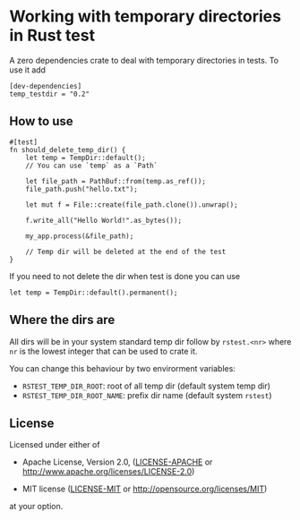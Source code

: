 # Working with temporary directories in Rust test

A zero dependencies crate to deal with temporary directories in tests.
To use it add

```
[dev-dependencies]
temp_testdir = "0.2"
```

## How to use

```
#[test]
fn should_delete_temp_dir() {
    let temp = TempDir::default();
    // You can use `temp` as a `Path`

    let file_path = PathBuf::from(temp.as_ref());
    file_path.push("hello.txt");

    let mut f = File::create(file_path.clone()).unwrap();

    f.write_all("Hello World!".as_bytes());

    my_app.process(&file_path);

    // Temp dir will be deleted at the end of the test
}
```

If you need to not delete the dir when test is done you can use

```
let temp = TempDir::default().permanent();
```

## Where the dirs are

All dirs will be in your system standard temp dir follow by
`rstest.<nr>` where `nr` is the lowest integer that can be
used to crate it.

You can change this behaviour by two envirorment variables:

- `RSTEST_TEMP_DIR_ROOT`: root of all temp dir (default system temp dir)
- `RSTEST_TEMP_DIR_ROOT_NAME`: prefix dir name (default system `rstest`)

## License

Licensed under either of

* Apache License, Version 2.0, ([LICENSE-APACHE](LICENSE-APACHE) or http://www.apache.org/licenses/LICENSE-2.0)

* MIT license ([LICENSE-MIT](LICENSE-MIT) or http://opensource.org/licenses/MIT)

at your option.

